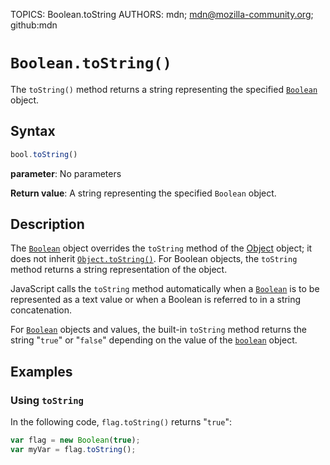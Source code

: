 TOPICS: Boolean.toString
AUTHORS: mdn; mdn@mozilla-community.org; github:mdn

# `Boolean.toString()`

The `toString()` method returns a string representing the specified [`Boolean`](/en/webfrontend/Boolean)
object.

## Syntax

```javascript
bool.toString()
```

**parameter**: No parameters

**Return value**: A string representing the specified `Boolean` object.

## Description

The [`Boolean`](/en/webfrontend/Boolean) object overrides the `toString` method of the
[Object](/en/webfrontend/Object) object; it does not inherit [`Object.toString()`](/en/webfrontend/Object.toString).
For Boolean objects, the `toString` method returns a string representation of the object.

JavaScript calls the `toString` method automatically when a [`Boolean`](/en/webfrontend/Boolean)
is to be represented as a text value or when a Boolean is referred to in a string concatenation.

For [`Boolean`](/en/webfrontend/Boolean) objects and values, the built-in `toString` method
returns the string "`true`" or "`false`" depending on the value of the
[`boolean`](/en/webfrontend/Boolean) object.

## Examples

### Using `toString`

In the following code, `flag.toString()` returns "`true`":

```javascript
var flag = new Boolean(true);
var myVar = flag.toString();
```
